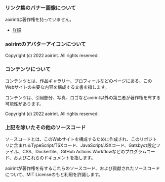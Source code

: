 ### リンク集のバナー画像について

aoirintは著作権を持っていません。

- [詳細](./src/pages/links/banners/NOTICE)


### aoirintのアバターアイコンについて

Copyright (c) 2022 aoirint. All rights reserved.


### コンテンツについて

コンテンツとは、作品ギャラリー、プロフィールなどのページにある、このWebサイトの主要な内容を構成する文書を指します。

コンテンツは、引用部分、写真、ロゴなどaoirint以外の第三者が著作権を有する可能性があります。

Copyright (c) 2022 aoirint. All rights reserved.


### 上記を除いたその他のソースコード

ソースコードとは、このWebサイトを構成するために作成され、このリポジトリに含まれるTypeScript/TSXコード、JavaScript/JSXコード、Gatsbyの設定ファイル、CSS、Dockerfile、GitHub Actions Workflowなどのプログラムコード、およびこれらのドキュメントを指します。

aoirintが著作権を有するこれらのソースコード、および貢献されたソースコードについて、MIT Licenseのもと利用を許諾します。
